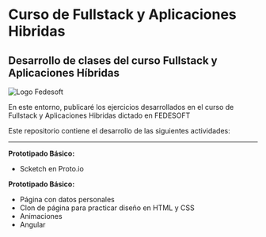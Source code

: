 Curso de Fullstack y Aplicaciones Hibridas
=======

## Desarrollo de clases del curso Fullstack y Aplicaciones Híbridas

![Logo Fedesoft](Imagenes/Fedesoft.png)

En este entorno, publicaré los ejercicios desarrollados en el curso de Fullstack y Aplicaciones Hibridas dictado en FEDESOFT

Este repositorio contiene el desarrollo de las siguientes actividades:

---

**Prototipado Básico:**

  * Scketch en Proto.io

**Prototipado Básico:**

  * Página con datos personales
  * Clon de página para practicar diseño en HTML y CSS
  * Animaciones
  * Angular
